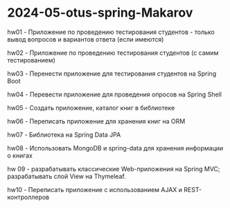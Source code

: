 # 2024-05-otus-spring-Makarov
hw01 - Приложение по проведению тестирования студентов - только вывод вопросов и вариантов ответа (если имеются)

hw02 - Приложение по проведению тестирования студентов (с самим тестированием)

hw03 - Перенести приложение для тестирования студентов на Spring Boot

hw04 - Перевести приложение для проведения опросов на Spring Shell

hw05 - Создать приложение, каталог книг в библиотеке

hw06 - Переписать приложение для хранения книг на ORM

hw07 - Библиотека на Spring Data JPA

hw08 - Использовать MongoDB и spring-data для хранения информации о книгах

hw 09 - разрабатывать классические Web-приложения на Spring MVC;
разрабатывать слой View на Thymeleaf.

hw10 - Переписать приложение с использованием AJAX и REST-контроллеров